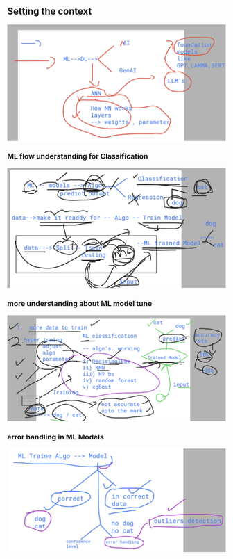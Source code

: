 ## Setting the context 

<img src="context.png">

### ML flow understanding for Classification 

<img src="mlf.png">

### more understanding about ML model tune 

<img src="ml1.png">

### error handling in ML Models

<img src="ml2.png">


